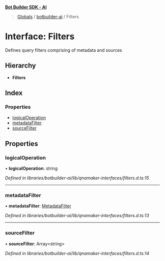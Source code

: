 **[Bot Builder SDK - AI](../README.md)**

> [Globals](undefined) / [botbuilder-ai](../README.md) / Filters

# Interface: Filters

Defines query filters comprising of metadata and sources

## Hierarchy

* **Filters**

## Index

### Properties

* [logicalOperation](botbuilder_ai.filters.md#logicaloperation)
* [metadataFilter](botbuilder_ai.filters.md#metadatafilter)
* [sourceFilter](botbuilder_ai.filters.md#sourcefilter)

## Properties

### logicalOperation

•  **logicalOperation**: string

*Defined in libraries/botbuilder-ai/lib/qnamaker-interfaces/filters.d.ts:15*

___

### metadataFilter

•  **metadataFilter**: [MetadataFilter](botbuilder_ai.metadatafilter.md)

*Defined in libraries/botbuilder-ai/lib/qnamaker-interfaces/filters.d.ts:13*

___

### sourceFilter

•  **sourceFilter**: Array\<string>

*Defined in libraries/botbuilder-ai/lib/qnamaker-interfaces/filters.d.ts:14*
